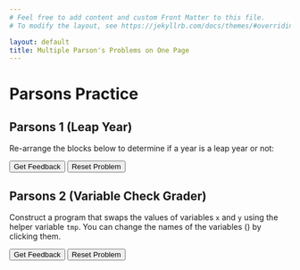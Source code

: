 ```yaml
---
# Feel free to add content and custom Front Matter to this file.
# To modify the layout, see https://jekyllrb.com/docs/themes/#overriding-theme-defaults

layout: default
title: Multiple Parson's Problems on One Page
---
```

# Parsons Practice

## Parsons 1 (Leap Year)
Re-arrange the blocks below to determine if a year is a leap year or not:

<div id="leap_year-sortableTrash" class="sortable-code"></div> 
<div id="leap_year-sortable" class="sortable-code"></div> 
<div style="clear:both;"></div> 
<p> 
    <input id="leap_year-feedbackLink" value="Get Feedback" type="button" /> 
    <input id="leap_year-newInstanceLink" value="Reset Problem" type="button" /> 
</p> 
<script type="text/javascript"> 
(function(){
  var initial = "year = 2004\n" +
    "leap_year = False\n" +
    "if year % 4 == 0:\n" +
    "    print(year)\n" +
    "    leap_year = True\n" +
    "    if year % 100 == 0:\n" +
    "        if year % 400 != 0:\n" +
    "            leap_year = False\n" +
    "if leap_year: \n" +
    "	print(&quot;leap year&quot;)\n" +
    "else:\n" +
    "	print(&quot;not a leap year&quot;)";
  var parsonsPuzzle = new ParsonsWidget({
    "sortableId": "leap_year-sortable",
    "max_wrong_lines": 10,
    "grader": ParsonsWidget._graders.LineBasedGrader,
    "exec_limit": 2500,
    "can_indent": true,
    "x_indent": 50,
    "lang": "en",
    "show_feedback": true
  });
  parsonsPuzzle.init(initial);
  parsonsPuzzle.shuffleLines();
  $("#leap_year-newInstanceLink").click(function(event){ 
      event.preventDefault(); 
      parsonsPuzzle.shuffleLines(); 
  }); 
  $("#leap_year-feedbackLink").click(function(event){ 
      event.preventDefault(); 
      parsonsPuzzle.getFeedback(); 
  }); 
})(); 
</script>


## Parsons 2 (Variable Check Grader)
Construct a program that swaps the values of variables <code>x</code> and <code>y</code> using the helper variable <code>tmp</code>. You can change the names of the variables (<span class="jsparson-toggle"></span>) by clicking them.

<div id="p2-sortableTrash" class="sortable-code"></div>
<div id="p2-sortable" class="sortable-code"></div>
<div style="clear:both;"></div>
<p>
    <input id="p2-feedbackLink" value="Get Feedback" type="button" />
    <input id="p2-newInstanceLink" value="Reset Problem" type="button" />
</p>
<script type="text/javascript">
(function(){
  var initial = "$$toggle::x::y::tmp$$ = $$toggle::x::y::tmp$$\n" +
    "$$toggle::x::y::tmp$$ = $$toggle::x::y::tmp$$\n" +
    "$$toggle::x::y::tmp$$ = $$toggle::x::y::tmp$$";
  var parsonsPuzzle = new ParsonsWidget({
    "sortableId": "p2-sortable",
    "max_wrong_lines": 10,
    "grader": ParsonsWidget._graders.VariableCheckGrader,
    "exec_limit": 2500,
    "can_indent": true,
    "x_indent": 50,
    "lang": "en",
    "trashId": "p2-sortableTrash",
    "vartests": [
        {
            "message": "Testing with initial variable values x = 3 and y = 4",
            "initcode": "x = 3\ny = 4",
            "code": "",
            "variables": {}
        },
        {
            "message": "Testing with initial variable values x = 0 and y = 2",
            "initcode": "x = 0\ny = 2",
            "code": "",
            "variables": {}
        }
    ]
  });
  parsonsPuzzle.init(initial);
  parsonsPuzzle.shuffleLines();
  $("#p2-newInstanceLink").click(function(event){
      event.preventDefault();
      parsonsPuzzle.shuffleLines();
  });
  $("#p2-feedbackLink").click(function(event){
      event.preventDefault();
      parsonsPuzzle.getFeedback();
 });
})();
</script>
